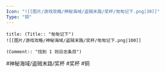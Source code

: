 ```yaml
---
Icon: "![[图片/游戏攻略/神秘海域/盗贼末路/奖杯/匆匆记下.png|30]]"
Type: "铜"
---
```

```ad-common-bronze-trophy
title: (Title:: "匆匆记下")
![[图片/游戏攻略/神秘海域/盗贼末路/奖杯/匆匆记下.png|100]]

(Comment:: "找到 1 则日志条目")
```

#神秘海域/盗贼末路/奖杯 #奖杯 #铜
